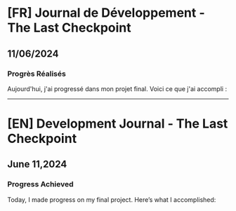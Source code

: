 # [FR] Journal de Développement - The Last Checkpoint

## 11/06/2024

### Progrès Réalisés

Aujourd'hui, j'ai progressé dans mon projet final. Voici ce que j'ai accompli :

---

# [EN] Development Journal - The Last Checkpoint

## June 11,2024

### Progress Achieved

Today, I made progress on my final project. Here’s what I accomplished:
